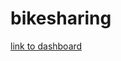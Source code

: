 # bikesharing

[link to dashboard](https://public.tableau.com/app/profile/ian.zukowski/viz/Citibike_Analysis_16599734364970/CitiBikeAnalysis?publish=yes)